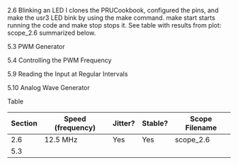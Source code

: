2.6 Blinking an LED
    I clones the PRUCookbook, configured the pins, and make the usr3 LED bink 
    by using the make command. make start starts running the code and make stop
    stops it. See table with results from plot: scope_2.6 summarized below.
    
    
5.3 PWM Generator




5.4 Controlling the PWM Frequency



5.9 Reading the Input at Regular Intervals



5.10 Analog Wave Generator





Table

Section     |  Speed (frequency) |   Jitter?     |   Stable?    |   Scope Filename
------------|--------------------|---------------|--------------|----------------
2.6         |   12.5 MHz         |  Yes          |  Yes         |   scope_2.6
5.3         |   


